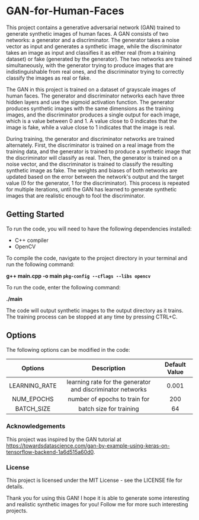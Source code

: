 # GAN-for-Human-Faces

This project contains a generative adversarial network (GAN) trained to generate synthetic images of human faces. A GAN consists of two networks: a generator and a discriminator. The generator takes a noise vector as input and generates a synthetic image, while the discriminator takes an image as input and classifies it as either real (from a training dataset) or fake (generated by the generator). The two networks are trained simultaneously, with the generator trying to produce images that are indistinguishable from real ones, and the discriminator trying to correctly classify the images as real or fake.

The GAN in this project is trained on a dataset of grayscale images of human faces. The generator and discriminator networks each have three hidden layers and use the sigmoid activation function. The generator produces synthetic images with the same dimensions as the training images, and the discriminator produces a single output for each image, which is a value between 0 and 1. A value close to 0 indicates that the image is fake, while a value close to 1 indicates that the image is real.

During training, the generator and discriminator networks are trained alternately. First, the discriminator is trained on a real image from the training data, and the generator is trained to produce a synthetic image that the discriminator will classify as real. Then, the generator is trained on a noise vector, and the discriminator is trained to classify the resulting synthetic image as fake. The weights and biases of both networks are updated based on the error between the network's output and the target value (0 for the generator, 1 for the discriminator). This process is repeated for multiple iterations, until the GAN has learned to generate synthetic images that are realistic enough to fool the discriminator.

## Getting Started

To run the code, you will need to have the following dependencies installed:

- C++ compiler
- OpenCV

To compile the code, navigate to the project directory in your terminal and run the following command:

**g++ main.cpp -o main `pkg-config --cflags --libs opencv`**

To run the code, enter the following command:

**./main**

The code will output synthetic images to the output directory as it trains. The training process can be stopped at any time by pressing CTRL+C.

## Options

The following options can be modified in the code:

| Options | Description | Default Value |
|     :---:    |     :---:      |     :---:      |
| LEARNING_RATE   |learning rate for the generator and discriminator networks  | 0.001   |
| NUM_EPOCHS   | number of epochs to train for    | 200   |
| BATCH_SIZE   | batch size for training    | 64   |


### Acknowledgements
This project was inspired by the GAN tutorial at https://towardsdatascience.com/gan-by-example-using-keras-on-tensorflow-backend-1a6d515a60d0.

### License
This project is licensed under the MIT License - see the LICENSE file for details.

Thank you for using this GAN! I hope it is able to generate some interesting and realistic synthetic images for you!
Follow me for more such interesting projects.
